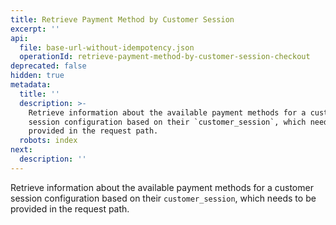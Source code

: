 ```yaml
---
title: Retrieve Payment Method by Customer Session
excerpt: ''
api:
  file: base-url-without-idempotency.json
  operationId: retrieve-payment-method-by-customer-session-checkout
deprecated: false
hidden: true
metadata:
  title: ''
  description: >-
    Retrieve information about the available payment methods for a customer
    session configuration based on their `customer_session`, which needs to be
    provided in the request path.
  robots: index
next:
  description: ''
---
```

Retrieve information about the available payment methods for a customer session configuration based on their `customer_session`, which needs to be provided in the request path.